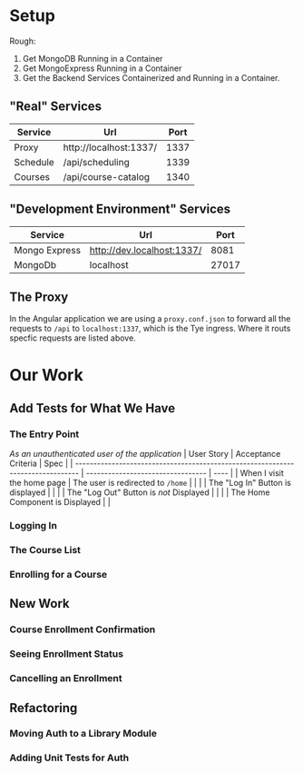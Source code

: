 # Setup

Rough:

1. Get MongoDB Running in a Container
2. Get MongoExpress Running in a Container
3. Get the Backend Services Containerized and Running in a Container.

## "Real" Services

| Service  | Url                    | Port |
| -------- | ---------------------- | ---- |
| Proxy    | http://localhost:1337/ | 1337 |
| Schedule | /api/scheduling        | 1339 |
| Courses  | /api/course-catalog    | 1340 |

## "Development Environment" Services

| Service       | Url                        | Port  |
| ------------- | -------------------------- | ----- |
| Mongo Express | http://dev.localhost:1337/ | 8081  |
| MongoDb       | localhost                  | 27017 |

## The Proxy

In the Angular application we are using a `proxy.conf.json` to forward all the requests to `/api` to `localhost:1337`, which is the Tye ingress. Where it routs specfic requests are listed above.

# Our Work

## Add Tests for What We Have

### The Entry Point

_As an unauthenticated user of the application_
| User Story | Acceptance Criteria | Spec |
| ------------------------------------------------------------------------------- | --------------------------------- | ---- |
| When I visit the home page | The user is redirected to `/home` | |
| | The "Log In" Button is displayed | |
| | The "Log Out" Button is _not_ Displayed | |
| | The Home Component is Displayed | |

### Logging In

### The Course List

### Enrolling for a Course

## New Work

### Course Enrollment Confirmation

### Seeing Enrollment Status

### Cancelling an Enrollment

## Refactoring

### Moving Auth to a Library Module

### Adding Unit Tests for Auth
